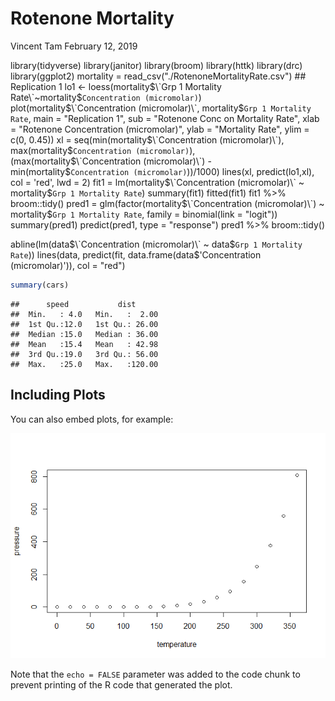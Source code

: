 Rotenone Mortality
================
Vincent Tam
February 12, 2019

library(tidyverse) library(janitor) library(broom) library(httk) library(drc) library(ggplot2) mortality = read\_csv("./RotenoneMortalityRate.csv") \#\# Replication 1 lo1 &lt;- loess(mortality$\`Grp 1 Mortality Rate\`~mortality$`Concentration (micromolar)`) plot(mortality$\`Concentration (micromolar)\`, mortality$`Grp 1 Mortality Rate`, main = "Replication 1", sub = "Rotenone Conc on Mortality Rate", xlab = "Rotenone Concentration (micromolar)", ylab = "Mortality Rate", ylim = c(0, 0.45)) xl = seq(min(mortality$\`Concentration (micromolar)\`),  max(mortality$`Concentration (micromolar)`), (max(mortality$\`Concentration (micromolar)\`) -  min(mortality$`Concentration (micromolar)`))/1000) lines(xl, predict(lo1,xl), col = 'red', lwd = 2) fit1 = lm(mortality$\`Concentration (micromolar)\` ~ mortality$`Grp 1 Mortality Rate`) summary(fit1) fitted(fit1) fit1 %&gt;% broom::tidy() pred1 = glm(factor(mortality$\`Concentration (micromolar)\`) ~ mortality$`Grp 1 Mortality Rate`, family = binomial(link = "logit")) summary(pred1) predict(pred1, type = "response") pred1 %&gt;% broom::tidy()

abline(lm(data$\`Concentration (micromolar)\` ~ data$`Grp 1 Mortality Rate`)) lines(data, predict(fit, data.frame(data$'Concentration (micromolar)')), col = "red")

``` r
summary(cars)
```

    ##      speed           dist       
    ##  Min.   : 4.0   Min.   :  2.00  
    ##  1st Qu.:12.0   1st Qu.: 26.00  
    ##  Median :15.0   Median : 36.00  
    ##  Mean   :15.4   Mean   : 42.98  
    ##  3rd Qu.:19.0   3rd Qu.: 56.00  
    ##  Max.   :25.0   Max.   :120.00

Including Plots
---------------

You can also embed plots, for example:

![](CompToxAssn1_files/figure-markdown_github/pressure-1.png)

Note that the `echo = FALSE` parameter was added to the code chunk to prevent printing of the R code that generated the plot.
